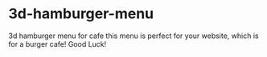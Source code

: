 # 3d-hamburger-menu
3d hamburger menu for cafe 
this menu is perfect for your website, which is for a burger cafe! Good Luck!
